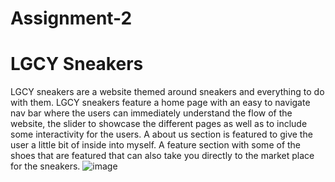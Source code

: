 # Assignment-2
# LGCY Sneakers 
LGCY sneakers are a website themed around sneakers and everything to do with them. LGCY sneakers feature a home page with an easy to navigate nav bar where the users can immediately understand the flow of the website, the slider to showcase the different pages as well as to include some interactivity for the users. A about us section is featured to give the user a little bit of inside into myself. A feature section with some of the shoes that are featured that can also take you directly to the market place for the sneakers. ![image](https://github.com/jamiecartmell/Assignment-2/assets/128540615/1c92c13a-71a0-4d69-bc87-3d068893799b)
